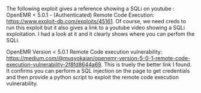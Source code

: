 The following exploit gives a reference showing a SQLi on youtube : OpenEMR < 5.0.1 - (Authenticated) Remote Code Execution: https://www.exploit-db.com/exploits/45161. 
Of course, we need creds to run this exploit but it also gives a link to a youtube video showing a SQLi exploitation. I had a look at it and it clearly shows where you can perfom the SQLi.

OpenEMR Version < 5.0.1 Remote Code execution vulnerability: https://medium.com/@musyokaian/openemr-version-5-0-1-remote-code-execution-vulnerability-2f8fd8644a69. 
This is truely the better link I found. It confirms you can perform a SQL injection on the page to get credentials and then provide a python script to exploit the remote code execution vulnerability.
